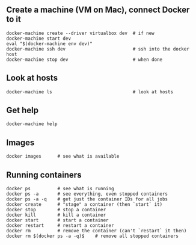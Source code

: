 
## Create a machine (VM on Mac), connect Docker to it

    docker-machine create --driver virtualbox dev  # if new
    docker-machine start dev
    eval "$(docker-machine env dev)"
    docker-machine ssh dev                         # ssh into the docker host
    docker-machine stop dev                        # when done

## Look at hosts

    docker-machine ls                              # look at hosts

## Get help

    docker-machine help

## Images

    docker images      # see what is available

## Running containers

    docker ps          # see what is running
    docker ps -a       # see everything, even stopped containers
    docker ps -a -q    # get just the container IDs for all jobs
    docker create      # "stage" a container (then `start` it)
    docker stop        # stop a container
    docker kill        # kill a container
    docker start       # start a container
    docker restart     # restart a container
    docker rm          # remove the container (can't `restart` it then)
    docker rm $(docker ps -a -q)$    # remove all stopped containers

